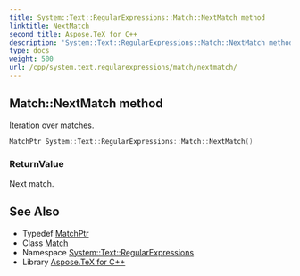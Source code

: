 ```yaml
---
title: System::Text::RegularExpressions::Match::NextMatch method
linktitle: NextMatch
second_title: Aspose.TeX for C++
description: 'System::Text::RegularExpressions::Match::NextMatch method. Iteration over matches in C++.'
type: docs
weight: 500
url: /cpp/system.text.regularexpressions/match/nextmatch/
---
```

## Match::NextMatch method


Iteration over matches.

```cpp
MatchPtr System::Text::RegularExpressions::Match::NextMatch()
```


### ReturnValue

Next match.

## See Also

* Typedef [MatchPtr](../../matchptr/)
* Class [Match](../)
* Namespace [System::Text::RegularExpressions](../../)
* Library [Aspose.TeX for C++](../../../)
